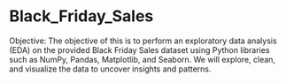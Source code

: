 # Black_Friday_Sales

Objective:
The objective of this is to perform an exploratory data analysis (EDA) on the provided Black Friday Sales dataset using Python libraries such as NumPy, Pandas, Matplotlib, and Seaborn. We will explore, clean, and visualize the data to uncover insights and patterns.

